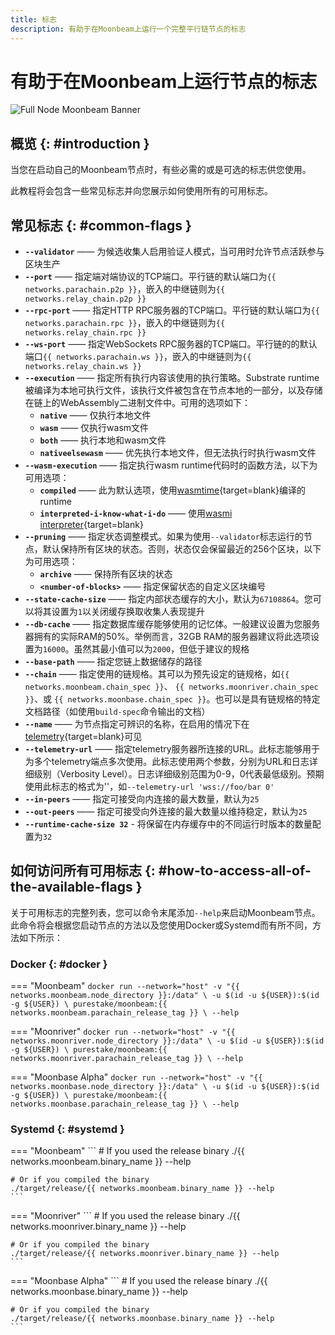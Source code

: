 ```yaml
---
title: 标志
description: 有助于在Moonbeam上运行一个完整平行链节点的标志
---
```


# 有助于在Moonbeam上运行节点的标志

![Full Node Moonbeam Banner](/images/node-operators/networks/run-a-node/flags/flags-banner.png)

## 概览 {: #introduction }

当您在启动自己的Moonbeam节点时，有些必需的或是可选的标志供您使用。

此教程将会包含一些常见标志并向您展示如何使用所有的可用标志。

## 常见标志 {: #common-flags }

- **`--validator`** —— 为候选收集人启用验证人模式，当可用时允许节点活跃参与区块生产
- **`--port`** —— 指定端对端协议的TCP端口。平行链的默认端口为`{{ networks.parachain.p2p }}`，嵌入的中继链则为`{{ networks.relay_chain.p2p }}`
- **`--rpc-port`** —— 指定HTTP RPC服务器的TCP端口。平行链的默认端口为`{{ networks.parachain.rpc }}`，嵌入的中继链则为`{{ networks.relay_chain.rpc }}` 
- **`--ws-port`** —— 指定WebSockets RPC服务器的TCP端口。平行链的的默认端口`{{ networks.parachain.ws }}`，嵌入的中继链则为`{{ networks.relay_chain.ws }}`
- **`--execution`** —— 指定所有执行内容该使用的执行策略。Substrate runtime被编译为本地可执行文件，该执行文件被包含在节点本地的一部分，以及存储在链上的WebAssembly二进制文件中。可用的选项如下：
    - **`native`** —— 仅执行本地文件
    - **`wasm`** —— 仅执行wasm文件
    - **`both`** —— 执行本地和wasm文件
    - **`nativeelsewasm`** —— 优先执行本地文件，但无法执行时执行wasm文件
- **`--wasm-execution`** —— 指定执行wasm runtime代码时的函数方法，以下为可用选项：
    - **`compiled`** —— 此为默认选项，使用[wasmtime](https://github.com/paritytech/wasmtime){target=blank}编译的runtime
    - **`interpreted-i-know-what-i-do`** —— 使用[wasmi interpreter](https://github.com/paritytech/wasmi){target=blank}
- **`--pruning`** —— 指定状态调整模式。如果为使用`--validator`标志运行的节点，默认保持所有区块的状态。否则，状态仅会保留最近的256个区块，以下为可用选项：
    - **`archive`** —— 保持所有区块的状态
    - **`<number-of-blocks>`** —— 指定保留状态的自定义区块编号
- **`--state-cache-size`** —— 指定内部状态缓存的大小，默认为`67108864`。您可以将其设置为`1`以关闭缓存换取收集人表现提升
- **`--db-cache`** —— 指定数据库缓存能够使用的记忆体。一般建议设置为您服务器拥有的实际RAM的50%。举例而言，32GB RAM的服务器建议将此选项设置为`16000`。虽然其最小值可以为`2000`，但低于建议的规格
- **`--base-path`** —— 指定您链上数据储存的路径
- **`--chain`** —— 指定使用的链规格。其可以为预先设定的链规格，如`{{ networks.moonbeam.chain_spec }}`、 `{{ networks.moonriver.chain_spec }}`、或 `{{ networks.moonbase.chain_spec }}`。也可以是具有链规格的特定文档路径（如使用`build-spec`命令输出的文档）
- **`--name`** —— 为节点指定可辨识的名称，在启用的情况下在[telemetry](https://telemetry.polkadot.io/){target=blank}可见
- **`--telemetry-url`** —— 指定telemetry服务器所连接的URL。此标志能够用于为多个telemetry端点多次使用。此标志使用两个参数，分别为URL和日志详细级别（Verbosity Level）。日志详细级别范围为0-9，0代表最低级别。预期使用此标志的格式为'<URL VERBOSITY>'，如`--telemetry-url 'wss://foo/bar 0'`
- **`--in-peers`** —— 指定可接受向内连接的最大数量，默认为`25`
- **`--out-peers`** —— 指定可接受向外连接的最大数量以维持稳定，默认为`25`
- **`--runtime-cache-size 32`** - 将保留在内存缓存中的不同运行时版本的数量配置为`32`

## 如何访问所有可用标志 {: #how-to-access-all-of-the-available-flags }

关于可用标志的完整列表，您可以命令末尾添加`--help`来启动Moonbeam节点。此命令将会根据您启动节点的方法以及您使用Docker或Systemd而有所不同，方法如下所示：

### Docker {: #docker }

=== "Moonbeam"
    ```
    docker run --network="host" -v "{{ networks.moonbeam.node_directory }}:/data" \
    -u $(id -u ${USER}):$(id -g ${USER}) \
    purestake/moonbeam:{{ networks.moonbeam.parachain_release_tag }} \
    --help
    ```

=== "Moonriver"
    ```
    docker run --network="host" -v "{{ networks.moonriver.node_directory }}:/data" \
    -u $(id -u ${USER}):$(id -g ${USER}) \
    purestake/moonbeam:{{ networks.moonriver.parachain_release_tag }} \
    --help
    ```

=== "Moonbase Alpha"
    ```
    docker run --network="host" -v "{{ networks.moonbase.node_directory }}:/data" \
    -u $(id -u ${USER}):$(id -g ${USER}) \
    purestake/moonbeam:{{ networks.moonbase.parachain_release_tag }} \
    --help
    ```

### Systemd {: #systemd }

=== "Moonbeam"
    ```
    # If you used the release binary
    ./{{ networks.moonbeam.binary_name }} --help

    # Or if you compiled the binary
    ./target/release/{{ networks.moonbeam.binary_name }} --help
    ```

=== "Moonriver"
    ```
    # If you used the release binary
    ./{{ networks.moonriver.binary_name }} --help

    # Or if you compiled the binary
    ./target/release/{{ networks.moonriver.binary_name }} --help
    ```

=== "Moonbase Alpha"
    ```
    # If you used the release binary
    ./{{ networks.moonbase.binary_name }} --help

    # Or if you compiled the binary
    ./target/release/{{ networks.moonbase.binary_name }} --help
    ```
